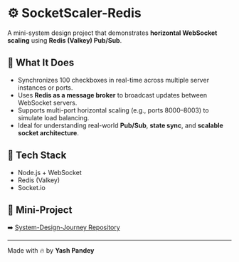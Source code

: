 # ⚙️ SocketScaler-Redis

A mini-system design project that demonstrates **horizontal WebSocket scaling** using **Redis (Valkey) Pub/Sub**.

## 🧩 What It Does

- Synchronizes 100 checkboxes in real-time across multiple server instances or ports.
- Uses **Redis as a message broker** to broadcast updates between WebSocket servers.
- Supports multi-port horizontal scaling (e.g., ports 8000–8003) to simulate load balancing.
- Ideal for understanding real-world **Pub/Sub**, **state sync**, and **scalable socket architecture**.

## 🚀 Tech Stack

- Node.js + WebSocket
- Redis (Valkey)
- Socket.io

## 🔗 Mini-Project

➡️ [System-Design-Journey Repository](https://github.com/YashPandey1405/System-Design-Journey)

---

Made with 🔥 by **Yash Pandey**
